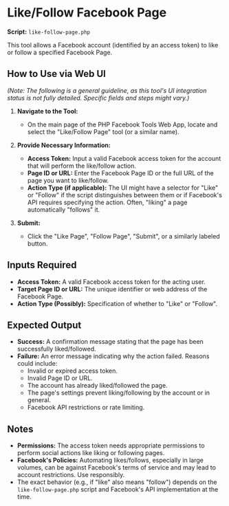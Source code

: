 # Like/Follow Facebook Page

**Script:** `like-follow-page.php`

This tool allows a Facebook account (identified by an access token) to like or follow a specified Facebook Page.

## How to Use via Web UI

_(Note: The following is a general guideline, as this tool's UI integration status is not fully detailed. Specific fields and steps might vary.)_

1.  **Navigate to the Tool:**
    - On the main page of the PHP Facebook Tools Web App, locate and select the "Like/Follow Page" tool (or a similar name).

2.  **Provide Necessary Information:**
    - **Access Token:** Input a valid Facebook access token for the account that will perform the like/follow action.
    - **Page ID or URL:** Enter the Facebook Page ID or the full URL of the page you want to like/follow.
    - **Action Type (if applicable):** The UI might have a selector for "Like" or "Follow" if the script distinguishes between them or if Facebook's API requires specifying the action. Often, "liking" a page automatically "follows" it.

3.  **Submit:**
    - Click the "Like Page", "Follow Page", "Submit", or a similarly labeled button.

## Inputs Required

- **Access Token:** A valid Facebook access token for the acting user.
- **Target Page ID or URL:** The unique identifier or web address of the Facebook Page.
- **Action Type (Possibly):** Specification of whether to "Like" or "Follow".

## Expected Output

- **Success:** A confirmation message stating that the page has been successfully liked/followed.
- **Failure:** An error message indicating why the action failed. Reasons could include:
  - Invalid or expired access token.
  - Invalid Page ID or URL.
  - The account has already liked/followed the page.
  - The page's settings prevent liking/following by the account or in general.
  - Facebook API restrictions or rate limiting.

## Notes

- **Permissions:** The access token needs appropriate permissions to perform social actions like liking or following pages.
- **Facebook's Policies:** Automating likes/follows, especially in large volumes, can be against Facebook's terms of service and may lead to account restrictions. Use responsibly.
- The exact behavior (e.g., if "like" also means "follow") depends on the `like-follow-page.php` script and Facebook's API implementation at the time.
